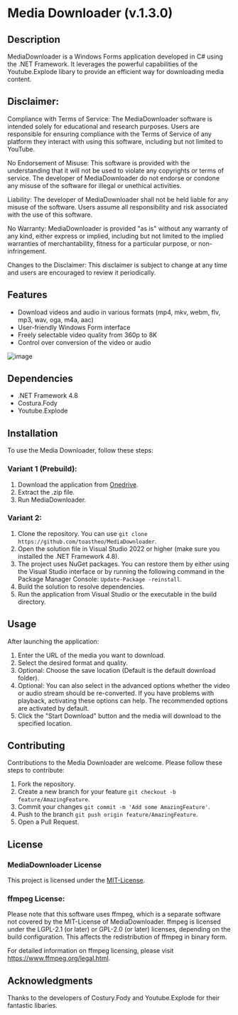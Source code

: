 # Media Downloader (v.1.3.0)

## Description

MediaDownloader is a Windows Forms application developed in C# using the .NET Framework. It leverages the powerful capabilities of the Youtube.Explode libary to provide an efficient way for downloading media content.

## Disclaimer:

Compliance with Terms of Service: The MediaDownloader software is intended solely for educational and research purposes. Users are responsible for ensuring compliance with the Terms of Service of any platform they interact with using this software, including but not limited to YouTube.

No Endorsement of Misuse: This software is provided with the understanding that it will not be used to violate any copyrights or terms of service. The developer of MediaDownloader do not endorse or condone any misuse of the software for illegal or unethical activities.

Liability: The developer of MediaDownloader shall not be held liable for any misuse of the software. Users assume all responsibility and risk associated with the use of this software.

No Warranty: MediaDownloader is provided "as is" without any warranty of any kind, either express or implied, including but not limited to the implied warranties of merchantability, fitness for a particular purpose, or non-infringement.

Changes to the Disclaimer: This disclaimer is subject to change at any time and users are encouraged to review it periodically.

## Features

- Download videos and audio in various formats (mp4, mkv, webm, flv, mp3, wav, oga, m4a, aac)
- User-friendly Windows Form interface
- Freely selectable video quality from 360p to 8K
- Control over conversion of the video or audio

![image](https://github.com/toastheo/MediaDownloader/assets/114708595/1a7dde28-7d9c-4f91-8825-18e960e99bb7)

## Dependencies

- .NET Framework 4.8
- Costura.Fody
- Youtube.Explode

##  Installation

To use the Media Downloader, follow these steps:

### Variant 1 (Prebuild):

1. Download the application from [Onedrive](https://1drv.ms/u/s!ArgwWHbVjXCmj6ZPER-n-JfY7KYxkA?e=zmfJyV "MediaDownloader Onedrive").
2. Extract the .zip file.
3. Run MediaDownloader.

### Variant 2:

1. Clone the repository. You can use `git clone https://github.com/toastheo/MediaDownloader`.
2. Open the solution file in Visual Studio 2022 or higher (make sure you installed the .NET Framework 4.8).
3. The project uses NuGet packages. You can restore them by either using the Visual Studio interface or by running the following command in the Package Manager Console: `Update-Package -reinstall`.
4. Build the solution to resolve dependencies.
5. Run the application from Visual Studio or the executable in the build directory.

## Usage

After launching the application:

1. Enter the URL of the media you want to download.
2. Select the desired format and quality.
3. Optional: Choose the save location (Default is the default download folder).
4. Optional: You can also select in the advanced options whether the video or audio stream should be re-converted. If you have problems with playback, activating these options can help. The recommended options are activated by default.
5. Click the "Start Download" button and the media will download to the specified location.

## Contributing

Contributions to the Media Downloader are welcome. Please follow these steps to contribute:

1. Fork the repository.
2. Create a new branch for your feature `git checkout -b feature/AmazingFeature`.
3. Commit your changes `git commit -m 'Add some AmazingFeature'`.
4. Push to the branch `git push origin feature/AmazingFeature`.
5. Open a Pull Request.

## License

### MediaDownloader License
This project is licensed under the [MIT-License](https://opensource.org/license/mit/).

### ffmpeg License:
Please note that this software uses ffmpeg, which is a separate software not covered by the MIT-License of MediaDownloader. ffmpeg is licensed under the LGPL-2.1 (or later) or GPL-2.0 (or later) licenses, depending on the build configuration. This affects the redistribution of ffmpeg in binary form.

For detailed information on ffmpeg licensing, please visit https://www.ffmpeg.org/legal.html.

## Acknowledgments
Thanks to the developers of Costury.Fody and Youtube.Explode for their fantastic libaries.
